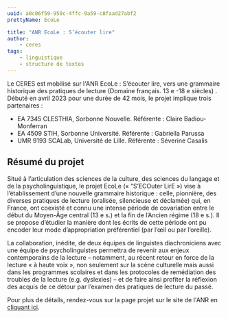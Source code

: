 ```yaml
---
uuid: a0c06f59-950c-4ffc-9a59-c8faad27abf2
prettyName: EcoLe

title: "ANR EcoLe : S’écouter lire"
author:
    - ceres
tags:
    - linguistique
    - structure de textes
---
```


Le CERES est mobilisé sur l'ANR EcoLe : S’écouter lire, vers une grammaire historique des pratiques de lecture (Domaine français. 13 e -18 e siècles) . Débuté en avril 2023 pour une durée de 42 mois, le projet implique trois partenaires :

- EA 7345 CLESTHIA, Sorbonne Nouvelle. Référente :  Claire Badiou-Monferran
- EA 4509 STIH, Sorbonne Université. Référente : Gabriella Parussa
- UMR 9193 SCALab, Université de Lille. Référente :  Séverine Casalis


## Résumé du projet
Situé à l’articulation des sciences de la culture, des sciences du langage et de la psycholinguistique, le projet EcoLe (« “S’ECOuter LirE ») vise à l’établissement d’une nouvelle grammaire historique : celle, pionnière, des diverses pratiques de lecture (oralisée, silencieuse et déclamée) qui, en France, ont coexisté et connu une intense période de covariation entre le début du Moyen-Âge central (13 e s.) et la fin de l’Ancien régime (18 e s.). Il se propose d’étudier la manière dont les écrits de cette période ont pu encoder leur mode d’appropriation préférentiel (par l’œil ou par l’oreille).

La collaboration, inédite, de deux équipes de linguistes diachroniciens avec une équipe de psycholinguistes permettra de revenir aux enjeux contemporains de la lecture – notamment, au récent retour en force de la lecture « à haute voix », non seulement sur la scène culturelle mais aussi dans les programmes scolaires et dans les protocoles de remédiation des troubles de la lecture (e.g. dyslexies) – et de faire ainsi profiter la réflexion des acquis de ce détour par l’examen des pratiques de lecture du passé.

Pour plus de détails, rendez-vous sur la page projet sur le site de l'ANR en [cliquant ici](https://anr.fr/Projet-ANR-22-CE54-0007).
